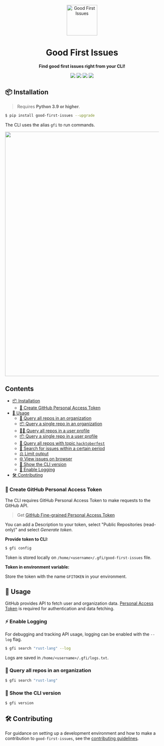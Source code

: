 <p align="center">
  <img src="https://i.imgur.com/vTgsBoQ.png" width="100" alt="Good First Issues"/>
</p>

<h1 align="center"><strong> Good First Issues</strong> </h1>
<p align="center"><strong>Find good first issues right from your CLI!</strong></p>

<p align="center">
<img src="https://img.shields.io/pypi/v/good-first-issues?style=flat-square&color=black"/>
<img src="https://img.shields.io/pypi/pyversions/good-first-issues?style=flat-square&color=black" />
<img src="https://img.shields.io/pypi/l/good-first-issues?style=flat-square&color=black"/>
<img src="https://static.pepy.tech/badge/good-first-issues"/>
</p>

## 📦 Installation

> Requires **Python 3.9 or higher**.

```bash
$ pip install good-first-issues --upgrade
```

The CLI uses the alias `gfi` to run commands.

<img src="https://i.imgur.com/UM4e9vQ.png" width="800" />

## Contents
- [📦 Installation](#-installation)
  - [🔑 Create GitHub Personal Access Token](#-create-github-personal-access-token)
- [🚀 Usage](#-usage)
  - [🏢 Query all repos in an organization](#-query-all-repos-in-an-organization)
  - [📦 Query a single repo in an organization](#-query-a-single-repo-in-an-organization)
  - [👨‍💻 Query all repos in a user profile](#-query-all-repos-in-a-user-profile)
  - [📦 Query a single repo in a user profile](#-query-a-single-repo-in-a-user-profile)
  - [🐙 Query all repos with topic `hacktoberfest`](#-query-all-repos-with-topic-hacktoberfest)
  - [📏 Search for issues within a certain period](#-search-for-issues-within-a-certain-period)
  - [⚖️ Limit output](#%ef%b8%8f-limit-output)
  - [🌐 View issues on browser](#-view-issues-on-browser)
  - [👀 Show the CLI version](#-show-the-cli-version)
  - [📃 Enable Logging](#-enable-logging)
- [🛠️ Contributing](#-contributing)

### 🔑 Create GitHub Personal Access Token

The CLI requires GitHub Personal Access Token to make requests to the GitHub API.

> Get [GitHub Fine-grained Personal Access Token](https://github.com/settings/tokens?type=beta)

You can add a Description to your token, select "Public Repositories (read-only)" and select _Generate token_.

**Provide token to CLI:**

```bash
$ gfi config
```

Token is stored locally on `/home/<username>/.gfi/good-first-issues` file.

**Token in environment variable:**

Store the token with the name `GFITOKEN` in your environment.

## 🚀 Usage

GitHub provides API to fetch user and organization data. [Personal Access Token](#create-github-personal-access-token) is required for authentication and data fetching.

### ⚡ Enable Logging

For debugging and tracking API usage, logging can be enabled with the `--log` flag.

```bash
$ gfi search "rust-lang" --log
```

Logs are saved in `/home/<username>/.gfi/logs.txt`.

### 🏢 Query all repos in an organization

```bash
$ gfi search "rust-lang"
```

### 👀 Show the CLI version

```bash
$ gfi version
```

## 🛠️ Contributing

For guidance on setting up a development environment and how to make a contribution to `good-first-issues`, see the [contributing guidelines](https://github.com/yankeexe/good-first-issues/blob/master/CONTRIBUTING.md).
